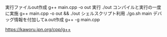 実行ファイルout作成
g++ main.cpp -o out
実行
./out
コンパイルと実行の一度に実施
g++ main.cpp -o out && ./out
シェルスクリプト利用
 ./go.sh main
デバッグ情報を付加してa.out作成
g++ -g main.cpp

https://kaworu.jpn.org/cpp/g++

